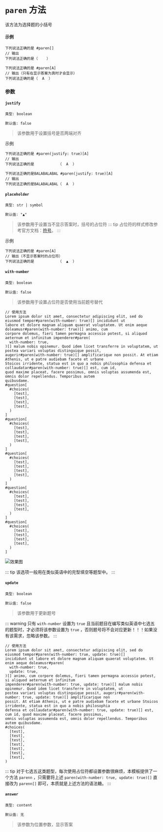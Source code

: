 # `paren` 方法

该方法为选择题的小括号

#### 示例
```typst
下列说法正确的是 #paren[]
// 输出
下列说法正确的是（    ）

下列说法正确的是 #paren[A]
// 输出（只有在显示答案为真时才会显示）
下列说法正确的是（  A  ）
```

### 参数

#### `justify`

`类型: boolean`

`默认值: false`

>该参数用于设置括号是否两端对齐

示例
```typst
下列说法正确的是 #paren(justify: true)[A]
// 输出
下列说法正确的是           （  A  ）

下列说法正确的是BALABALABAL #paren(justify: true)[A]
// 输出
下列说法正确的是BALABALABAL（  A  ）
```

#### `placeholder`

`类型: str | symbol`

`默认值: "▲"`

>该参数用于设置当不显示答案时，括号的占位符
::: tip
占位符的样式修改参考官方文档：[符号](https://typst.app/docs/reference/symbols/)。
:::

示例
```typst
下列说法正确的是 #paren[A]
// 输出（不显示答案时的占位符）
下列说法正确的是           （  ▲  ）
```

#### `with-number`

`类型: boolean`

`默认值: false`

>该参数用于设置占位符是否使用当前题号替代

```typst
// 使用方法
Lorem ipsum dolor sit amet, consectetur adipiscing elit, sed do eiusmod tempor#paren(with-number: true)[] incididunt ut
labore et dolore magnam aliquam quaerat voluptatem. Ut enim aeque doleamusr#paren(with-number: true)[] animo, cum
corpore dolemus, fieri tamen permagna accessio potest, si aliquod aeternum et infinitum impenderer#paren(
  with-number: true,
)[] malum nobis opinemur. Quod idem licet transferre in voluptatem, ut postea variari voluptas distinguique possit,
augerir#paren(with-number: true)[] amplificarique non possit. At etiam Athenis, ut e patre audiebam facete et urbane
Stoicos irridente, statua est in quo a nobis philosophia defensa et collaudatar#paren(with-number: true)[] est, cum id,
quod maxime placeat, facere possimus, omnis voluptas assumenda est, omnis dolor repellendus. Temporibus autem
quibusdame.
#question[
  #choices(
    [test],
    [test],
    [test],
    [test],
  )
]
#question[
  #choices(
    [test],
    [test],
    [test],
    [test],
  )
]
#question[
  #choices(
    [test],
    [test],
    [test],
    [test],
  )
]
#question[
  #choices(
    [test],
    [test],
    [test],
    [test],
  )
]
#question[
  #choices(
    [test],
    [test],
    [test],
    [test],
  )
]
```
![效果图](/paren.png)

::: tip
该选项一般用在类似英语中的完型填空等题型中。
:::

#### `update`

`类型: boolean`

`默认值: false`

>该参数用于更新题号


::: warning
只有 `with-number` 设置为 `true` 且当前题目在编写类似英语中七选五的题型时，才必须将该参数设置为 `true` ，否则题号将不会对应更新！！！如果没有该需求，忽略该参数。
:::

```typst
// 使用方法
Lorem ipsum dolor sit amet, consectetur adipiscing elit, sed do eiusmod tempor#paren(with-number: true, update: true)[]
incididunt ut labore et dolore magnam aliquam quaerat voluptatem. Ut enim aeque doleamusr#paren(
  with-number: true,
  update: true,
)[] animo, cum corpore dolemus, fieri tamen permagna accessio potest, si aliquod aeternum et infinitum
impenderer#paren(with-number: true, update: true)[] malum nobis opinemur. Quod idem licet transferre in voluptatem, ut
postea variari voluptas distinguique possit, augerir#paren(with-number: true, update: true)[] amplificarique non
possit. At etiam Athenis, ut e patre audiebam facete et urbane Stoicos irridente, statua est in quo a nobis philosophia
defensa et collaudatar#paren(with-number: true, update: true)[] est, cum id, quod maxime placeat, facere possimus,
omnis voluptas assumenda est, omnis dolor repellendus. Temporibus autem quibusdame.
#choices(
  [test],
  [test],
  [test],
  [test],
  [test],
  [test],
  [test],
)

```
::: tip
 对于七选五这类题型，每次使用占位符都设置参数很麻烦，本模板提供了一个方法 `parenn` ，只需要将上述 `paren(with-number: true, update: true)[]` 直接改为 `parenn[]` 即可，本质就是上述方法的语法糖。
:::

#### `answer`

`类型: content`

`默认值: 无`

>该参数为位置参数，显示答案